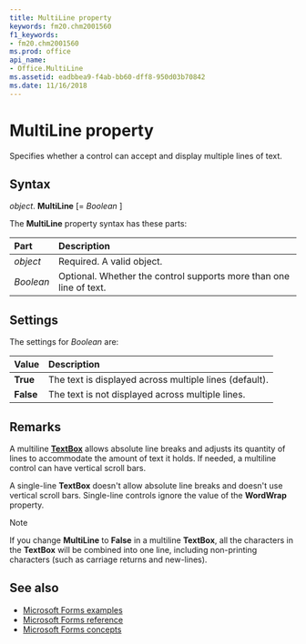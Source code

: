 ```yaml
---
title: MultiLine property 
keywords: fm20.chm2001560
f1_keywords:
- fm20.chm2001560
ms.prod: office
api_name:
- Office.MultiLine
ms.assetid: eadbbea9-f4ab-bb60-dff8-950d03b70842
ms.date: 11/16/2018
---
```



# MultiLine property 

Specifies whether a control can accept and display multiple lines of text.

## Syntax

_object_. **MultiLine** [= _Boolean_ ]

The **MultiLine** property syntax has these parts:

|Part|Description|
|:-----|:-----|
| _object_|Required. A valid object.|
| _Boolean_|Optional. Whether the control supports more than one line of text.|

## Settings

The settings for _Boolean_ are:

|Value|Description|
|:-----|:-----|
|**True**|The text is displayed across multiple lines (default).|
|**False**|The text is not displayed across multiple lines.|

## Remarks

A multiline **[TextBox](textbox-control.md)** allows absolute line breaks and adjusts its quantity of lines to accommodate the amount of text it holds. If needed, a multiline control can have vertical scroll bars.

A single-line **TextBox** doesn't allow absolute line breaks and doesn't use vertical scroll bars.
Single-line controls ignore the value of the **WordWrap** property.

> [!NOTE] 
> If you change **MultiLine** to **False** in a multiline **TextBox**, all the characters in the **TextBox** will be combined into one line, including non-printing characters (such as carriage returns and new-lines).


## See also

- [Microsoft Forms examples](examples-microsoft-forms.md)
- [Microsoft Forms reference](reference-microsoft-forms.md)
- [Microsoft Forms concepts](concepts-microsoft-forms.md)